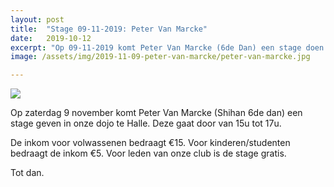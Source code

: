 ```yaml
---
layout: post
title:  "Stage 09-11-2019: Peter Van Marcke"
date:   2019-10-12
excerpt: "Op 09-11-2019 komt Peter Van Marcke (6de Dan) een stage doen in onze club."
image: /assets/img/2019-11-09-peter-van-marcke/peter-van-marcke.jpg

---
```

<div class="container">
    <div class="row">
        <div class="col-md-4">
            <img class="img-fluid mx-auto" src="{{'/assets/img/2019-11-09-peter-van-marcke/peter-van-marcke.jpg' | absoluteurl}}">
        </div>
        <div class="col-md-8">
            <p>
                Op zaterdag 9 november komt Peter Van Marcke (Shihan 6de dan) een stage geven in onze dojo te Halle. Deze gaat door van 15u tot 17u.
            </p>
            <p>
                De inkom voor volwassenen bedraagt €15. Voor kinderen/studenten bedraagt de inkom €5. Voor leden van onze club is de stage gratis.
            </p>
            <p>
                Tot dan.
            </p>
        </div>
    </div>
</div>

